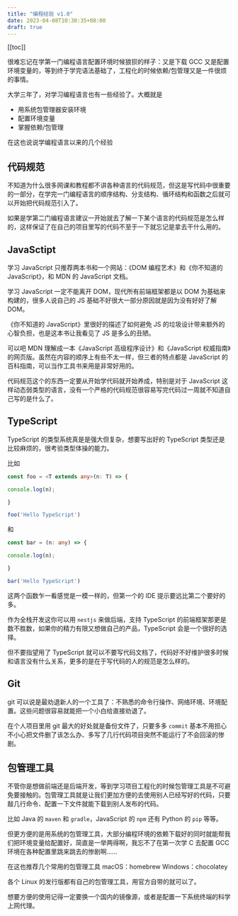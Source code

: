 ```yaml
---
title: "编程经验 v1.0"
date: 2023-04-08T10:30:35+08:00
draft: true
---
```


[[toc]]



很难忘记在学第一门编程语言配置环境时候狼狈的样子：又是下载 GCC 又是配置环境变量的，等到终于学完语法基础了，工程化的时候依赖/包管理又是一件很烦的事情。

大学三年了，对学习编程语言也有一些经验了。大概就是

- 用系统包管理器安装环境
- 配置环境变量
- 掌握依赖/包管理


在这也说说学编程语言以来的几个经验

## 代码规范

不知道为什么很多网课和教程都不讲各种语言的代码规范，但这是写代码中很重要的一部分，在学完一门编程语言的顺序结构、分支结构、循环结构和函数之后就可以开始把代码规范引入了。

如果是学第二门编程语言建议一开始就去了解一下某个语言的代码规范是怎么样的，这样保证了在自己的项目里写的代码不至于一下就忘记是拿去干什么用的。

## JavaSctipt

学习 JavaScript 只推荐两本书和一个网站：《DOM 编程艺术》和《你不知道的 JavaScript》，和 MDN 的 JavaScript 文档。

学习 JavaScript 一定不能离开 DOM，现代所有前端框架都是以 DOM 为基础来构建的，很多人说自己的 JS 基础不好很大一部分原因就是因为没有好好了解 DOM。
									
《你不知道的 JavaScript》里很好的描述了如何避免 JS 的垃圾设计带来额外的心智负担，也是这本书让我看见了 JS 是多么的丑陋。

可以吧 MDN 理解成一本《JavaScript 高级程序设计》和《JavaScript 权威指南》的网页版。虽然在内容的顺序上有些不太一样，但三者的特点都是 JavaScript 的百科指南，可以当作工具书来用是非常好用的。

代码规范这个的东西一定要从开始学代码就开始养成，特别是对于 JavaScript 这样动态弱类型的语言，没有一个严格的代码规范很容易写完代码过一周就不知道自己写的是什么了。

## TypeScript

TypeScript 的类型系统真是是强大但复杂，想要写出好的 TypeScript 类型还是比较麻烦的，很考验类型体操的能力。

比如
```ts
const foo = <T extends any>(n: T) => {

console.log(n);

}

foo('Hello TypeScript')
```
和
```ts
const bar = (n: any) => {

console.log(n);

}

bar('Hello TypeScript')
```

这两个函数乍一看感觉是一模一样的，但第一个的 IDE 提示要远比第二个要好的多。

作为全栈开发这你可以用 `nestjs` 来做后端，支持 TypeScript 的前端框架那更是数不胜数，如果你的精力有限又想做自己的产品，TypeScript 会是一个很好的选择。

但不要指望用了 TypeScript 就可以不要写代码文档了，代码好不好维护很多时候和语言没有什么关系，更多的是在于写代码的人的规范是怎么样的。

## Git

git 可以说是最劝退新人的一个工具了：不熟悉的命令行操作、网络环境、环境配置。这些问题很容易就能把一个小白给直接劝退了。

在个人项目里用 git 最大的好处就是备份文件了，只要多多 `commit` 基本不用担心不小心把文件删了该怎么办、多写了几行代码项目突然不能运行了不会回滚的惨剧。

## 包管理工具

不管你是想做前端还是后端开发，等到学习项目工程化的时候包管理工具是不可避免要接触的。包管理工具就是让我们更加方便的去使用别人已经写好的代码，只要敲几行命令、配置一下文件就能下载到别人发布的代码。

比如 Java 的 `maven` 和 `gradle`，JavaScript 的 `npm` 还有 Python 的 `pip` 等等。

但更方便的是用系统的包管理工具，大部分编程环境的依赖下载好的同时就能帮我们把环境变量给配置好，简直是一举两得啊，我忘不了在第一次学 C 去配置 GCC 环境在各种配置里跳来跳去的惨剧啊......

在这也推荐几个常用的包管理工具
macOS：homebrew
Windows：chocolatey

各个 Linux 的发行版都有自己的包管理工具，用官方自带的就可以了。

想要方便的使用记得一定要换一个国内的镜像源，或者是配置一下系统终端的科学上网代理。
